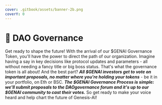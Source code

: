 ```yaml
---
cover: .gitbook/assets/banner-2b.png
coverY: 0
---
```


# 🥇 DAO Governance

Get ready to shape the future! With the arrival of our $GENAI Governance Token, you'll have the power to direct the path of our organization. Imagine having a say in key decisions like protocol updates and parameters - all without needing a fancy title or big boss status. That's what the governance token is all about! And the best part? _**All $GENAI investors get to vote on important proposals, no matter where you're holding your tokens**_ - be it in your portfolio, on Eth or BSC. _**The $GENAI Governance Process is simple: we'll submit proposals to the DAOgovernance forum and it's up to our $GENAI community to cast their votes.**_ So get ready to make your voice heard and help chart the future of Genesis-AI!

